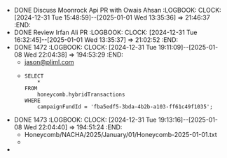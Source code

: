 - DONE Discuss Moonrock Api PR with Owais Ahsan
  :LOGBOOK:
  CLOCK: [2024-12-31 Tue 15:48:59]--[2025-01-01 Wed 13:35:36] =>  21:46:37
  :END:
- DONE Review Irfan Ali PR
  :LOGBOOK:
  CLOCK: [2024-12-31 Tue 16:32:45]--[2025-01-01 Wed 13:35:37] =>  21:02:52
  :END:
- DONE 1472
  :LOGBOOK:
  CLOCK: [2024-12-31 Tue 19:11:09]--[2025-01-08 Wed 22:04:38] =>  194:53:29
  :END:
	- jason@pliml.com
	- ```apl
	  SELECT 
	      *
	  FROM
	      honeycomb.hybridTransactions
	  WHERE
	      campaignFundId = 'fba5edf5-3bda-4b2b-a103-ff61c49f1035';
	  ```
- DONE 1473
  :LOGBOOK:
  CLOCK: [2024-12-31 Tue 19:13:16]--[2025-01-08 Wed 22:04:40] =>  194:51:24
  :END:
	- Honeycomb/NACHA/2025/January/01/Honeycomb-2025-01-01.txt
	-
-